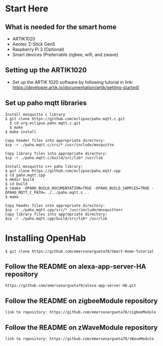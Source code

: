 # Start Here

## What is needed for the smart home

- ARTIK1020
- Aeotec Z-Stick Gen5
- Raspberry Pi 3 (Optional)
- Smart devices (Preferrable zigbee, wifi, and zwave)

## Setting up the ARTIK1020
- Set up the ARTIK 1020 software by following tutorial in link:
  https://developer.artik.io/documentation/artik/getting-started/
## Set up paho mqtt libraries

    Install mosquitto c library
    $ git clone https://github.com/eclipse/paho.mqtt.c.git
	  $ cd org.eclipse.paho.mqtt.c.git
	  $ make
    $ make install
    
    Copy header files into appropriate directory:
    $cp -r ./paho.mqtt.c/src/* /usr/include/mosquitto 
    
    Copy library files into appropriate directory:
    $cp -r ./paho.mqtt.c/build/src/lib* /usr/lib 

    Install mosquitto c++ paho library:
    $ git clone https://github.com/eclipse/paho.mqtt.cpp
    $ cd paho.mqtt.cpp
    $ mkdir build
    $ cd build
    $ cmake -DPAHO_BUILD_DOCUMENTATION=TRUE -DPAHO_BUILD_SAMPLES=TRUE -DPAHO_MQTT_C_PATH=../../paho.mqtt.c ..
    $ make
    
    Copy header files into appropriate directory:
    $cp -r ./paho.mqtt.cpp/src/* /usr/include/mosquitto++ 
    Copy library files into appropriate directory:
    $cp -r ./paho.mqtt.cpp/build/src/lib* /usr/lib 
# Installing OpenHab
	$ git clone https://github.com/emersonargueta78/Smart-Home-Tutorial
## Follow the README on alexa-app-server-HA repository
    https://github.com/emersonargueta78/alexa-app-server-HA.git
## Follow the README on zigbeeModule repository
    link to repository: https://github.com/emersonargueta78/zigbeeModule
## Follow the README on zWaveModule repository
    link to repository: https://github.com/emersonargueta78/zWaveModule
